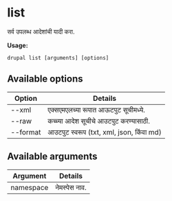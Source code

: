# list
सर्व उपलब्ध आदेशांची यादी करा.

**Usage:**
```
drupal list [arguments] [options]
```

## Available options
Option | Details
-------|-------------
--xml | एक्सएमएलच्या रूपात आऊटपुट सूचीमध्ये.
--raw | कच्च्या आदेश सूचीचे आउटपुट करण्यासाठी.
--format | आउटपुट स्वरूप (txt, xml, json, किंवा md)

## Available arguments
Argument | Details
---------|-------------
namespace | नेमस्पेस नाव.
